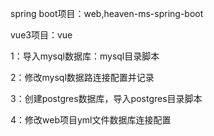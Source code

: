 spring boot项目：web,heaven-ms-spring-boot

vue3项目：vue

1：导入mysql数据库：mysql目录脚本

2：修改mysql数据路连接配置并记录

3：创建postgres数据库，导入postgres目录脚本

4：修改web项目yml文件数据库连接配置
